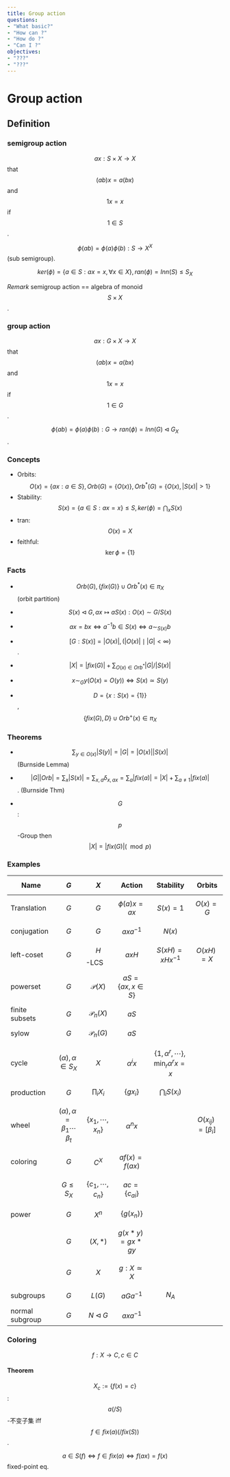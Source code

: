 ```yaml
---
title: Group action
questions:
- "What basic?"
- "How can ?"
- "How do ?"
- "Can I ?"
objectives:
- "???"
- "???"
---
```


# Group action

## Definition

### semigroup action

$$ax:S\times X\to X$$ that $$(ab)x=a(bx)$$ and $$1x=x$$ if $$1\in S$$.

$$\phi(ab)=\phi(a)\phi(b):S\to X^X$$ (sub semigroup).

$$ker(\phi)=\{a\in S: ax=x,\forall x\in X\}, ran(\phi)=Inn(S)\leq S_X$$

*Remark* semigroup action == algebra of monoid $$S\times X$$.

### group action

$$ax:G\times X\to X$$ that $$(ab)x=a(bx)$$ and $$1x=x$$ if $$1\in G$$.

$$\phi(ab)=\phi(a)\phi(b):G\to  ran(\phi)=Inn(G)\triangleleft G_X$$.



### Concepts

* Orbits: $$O(x)=\{ax: a\in S\},Orb(G)=\{O(x)\}, Orb^*(G)=\{O(x), |S(x)|>1\}$$
* Stability: $$S(x)=\{a\in S: ax=x\}\leq S, ker(\phi)=\bigcap_xS(x)$$
* tran: $$O(x)=X$$
* feithful: $$\ker\phi=\{1\}$$

### Facts

* $$Orb(G),\{fix(G)\}\cup Orb^*(x)\in\pi_X$$ (orbit partition)

* $$S(x)\triangleleft G, ax\mapsto aS(x):O(x)\sim G/S(x)$$

* $$ax=bx \iff a^{-1}b\in S(x) \iff a\sim_{S(x)} b$$

* $$[G:S(x)]=|O(x)|, (|O(x)| \mid |G|<\infty)$$.

* $$|X| = |fix(G)| + \sum_{O(x)\in Orb^*}|G|/|S(x)|$$

* $$x\sim_G y (O(x)=O(y)) \iff S(x)\simeq S(y)$$

* $$D=\{x:S(x)=\{1\}\}$$, $$\{fix(G), D\}\cup Orb^+(x)\in\pi_X$$

  

### Theorems

* $$\sum_{y\in O(x)}|S(y)|=|G|=|O(x)||S(x)|$$ (Burnside Lemma)

* $$|G||Orb|=\sum_x|S(x)|=\sum_{x,a}\delta_{x,ax}=\sum_a|fix(a)|=|X|+\sum_{a\neq 1}|fix(a)|$$. (Burnside Thm)

* $$G$$:$$p$$-Group then $$|X|=|fix(G)| (\mod p)$$

  

  

### Examples

| Name            | $$G$$                                    | $$X$$                  | Action             | Stability                                    | Orbits                |
| --------------- | -------------------------------------- | -------------------- | ------------------ | -------------------------------------------- | --------------------- |
| Translation     | $$G$$                                    | $$G$$                  | $$\phi(a)x=ax$$      | $$S(x)=1$$                                     | $$O(x)=G$$              |
| conjugation     | $$G$$                                    | $$G$$                  | $$axa^{-1}$$         | $$N(x)$$                                       |                       |
| left-coset      | $$G$$                                    | $$H$$-LCS              | $$axH$$              | $$S(xH)=xHx^{-1}$$                             | $$O(xH)=X$$             |
| powerset        | $$G$$                                    | $$\mathscr{P}(X)$$     | $$aS=\{ax,x\in S\}$$ |                                              |                       |
| finite subsets  | $$G$$                                    | $$\mathscr{P}_n(X)$$   | $$aS$$               |                                              |                       |
| sylow           | $$G$$                                    | $$\mathscr{P}_n(G)$$   | $$aS$$               |                                              |                       |
| cycle           | $$(\alpha),\alpha\in S_X$$               | $$X$$                  | $$\alpha^i x$$       | $$\{1,\alpha^r,\cdots\}, \min_r \alpha^r x=x$$ |                       |
| production      | $$G$$                                    | $$\prod_iX_i$$         | $$\{gx_i\}$$         | $$\bigcap_iS(x_i)$$                            |                       |
| wheel           | $$(\alpha),\alpha=\beta_1\cdots\beta_t$$ | $$\{x_1,\cdots,x_n\}$$ | $$\alpha^nx$$        |                                              | $$O(x_{ij})=[\beta_i]$$ |
| coloring        | $$G$$                                    | $$C^X$$                | $$af(x)=f(ax)$$      |                                              |                       |
|                 | $$G\leq S_X$$                            | $$\{c_1,\cdots,c_n\}$$ | $$ac=\{c_{ai}\}$$    |                                              |                       |
| power           | $$G$$                                    | $$X^n$$                | $$\{g(x_n)\}$$       |                                              |                       |
|                 | $$G$$                                    | $$(X,*)$$              | $$g(x*y)=gx*gy$$     |                                              |                       |
|                 | $$G$$                                    | $$X$$                  | $$g:X\simeq X$$      |                                              |                       |
| subgroups       | $$G$$                                    | $$L(G)$$               | $$aGa^{-1}$$         | $$N_A$$                                        |                       |
| normal subgroup | $$G$$                                    | $$N\triangleleft G$$   | $$axa^{-1}$$         |                                              |                       |



### Coloring

$$f:X\to C,c\in C$$

#### Theorem

$$X_{c}:=\{f(x)=c\}$$: $$a(/S)$$-不变子集 iff $$f\in fix(a)(/fix(S))$$.

$$a\in S(f) \iff f\in fix(a) \iff f(ax)=f(x)$$ fixed-point eq.

